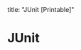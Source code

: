 <frontmatter>
title: "JUnit [Printable]"
</frontmatter>

<link rel="stylesheet" href="{{baseUrl}}/css/textbook.css">

<div class="website-content">

<div id="main">

# JUnit

<include src="basic/print.md" />
<include src="intermediate/print.md" />

</div>

</div>
